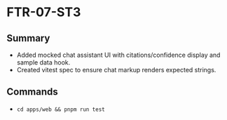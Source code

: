 # FTR-07-ST3

## Summary
- Added mocked chat assistant UI with citations/confidence display and sample data hook.
- Created vitest spec to ensure chat markup renders expected strings.

## Commands
- `cd apps/web && pnpm run test`

